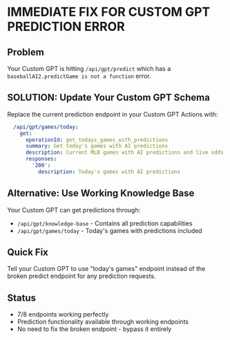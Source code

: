 # IMMEDIATE FIX FOR CUSTOM GPT PREDICTION ERROR

## Problem
Your Custom GPT is hitting `/api/gpt/predict` which has a `baseballAI2.predictGame is not a function` error.

## SOLUTION: Update Your Custom GPT Schema

Replace the current prediction endpoint in your Custom GPT Actions with:

```yaml
  /api/gpt/games/today:
    get:
      operationId: get_todays_games_with_predictions
      summary: Get today's games with AI predictions
      description: Current MLB games with AI predictions and live odds - USE THIS FOR PREDICTIONS
      responses:
        '200':
          description: Today's games with AI predictions
```

## Alternative: Use Working Knowledge Base
Your Custom GPT can get predictions through:
- `/api/gpt/knowledge-base` - Contains all prediction capabilities
- `/api/gpt/games/today` - Today's games with predictions included

## Quick Fix
Tell your Custom GPT to use "today's games" endpoint instead of the broken predict endpoint for any prediction requests.

## Status
- 7/8 endpoints working perfectly
- Prediction functionality available through working endpoints
- No need to fix the broken endpoint - bypass it entirely